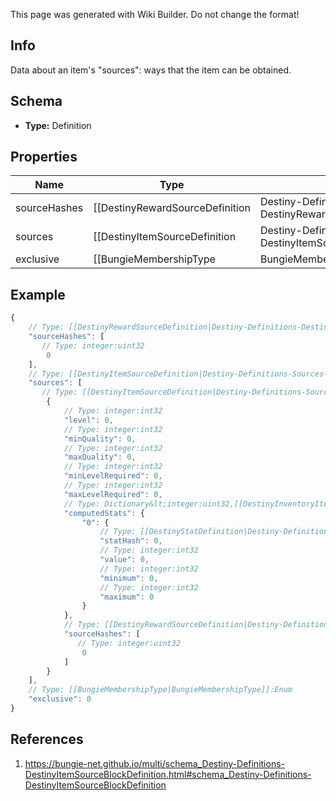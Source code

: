 <span class="wiki-builder">This page was generated with Wiki Builder. Do not change the format!</span>

## Info
Data about an item's &quot;sources&quot;: ways that the item can be obtained.

## Schema
* **Type:** Definition

## Properties
Name | Type | Description
---- | ---- | -----------
sourceHashes | [[DestinyRewardSourceDefinition|Destiny-Definitions-DestinyRewardSourceDefinition]]:ManifestDefinition:integer:uint32[] | The list of hash identifiers for Reward Sources that hint where the item can be found (DestinyRewardSourceDefinition).
sources | [[DestinyItemSourceDefinition|Destiny-Definitions-Sources-DestinyItemSourceDefinition]]:Definition[] | A collection of details about the stats that were computed for the ways we found that the itemcould be spawned.
exclusive | [[BungieMembershipType|BungieMembershipType]]:Enum | If we found that this item is exclusive to a specific platform, this will be set to theBungieMembershipType enumeration that matches that platform.

## Example
```javascript
{
    // Type: [[DestinyRewardSourceDefinition|Destiny-Definitions-DestinyRewardSourceDefinition]]:ManifestDefinition:integer:uint32[]
    "sourceHashes": [
       // Type: integer:uint32
        0
    ],
    // Type: [[DestinyItemSourceDefinition|Destiny-Definitions-Sources-DestinyItemSourceDefinition]]:Definition[]
    "sources": [
       // Type: [[DestinyItemSourceDefinition|Destiny-Definitions-Sources-DestinyItemSourceDefinition]]:Definition
        {
            // Type: integer:int32
            "level": 0,
            // Type: integer:int32
            "minQuality": 0,
            // Type: integer:int32
            "maxQuality": 0,
            // Type: integer:int32
            "minLevelRequired": 0,
            // Type: integer:int32
            "maxLevelRequired": 0,
            // Type: Dictionary&lt;integer:uint32,[[DestinyInventoryItemStatDefinition|Destiny-Definitions-DestinyInventoryItemStatDefinition]]:Definition&gt;
            "computedStats": {
                "0": {
                    // Type: [[DestinyStatDefinition|Destiny-Definitions-DestinyStatDefinition]]:ManifestDefinition:integer:uint32
                    "statHash": 0,
                    // Type: integer:int32
                    "value": 0,
                    // Type: integer:int32
                    "minimum": 0,
                    // Type: integer:int32
                    "maximum": 0
                }
            },
            // Type: [[DestinyRewardSourceDefinition|Destiny-Definitions-DestinyRewardSourceDefinition]]:ManifestDefinition:integer:uint32[]
            "sourceHashes": [
               // Type: integer:uint32
                0
            ]
        }
    ],
    // Type: [[BungieMembershipType|BungieMembershipType]]:Enum
    "exclusive": 0
}

```

## References
1. https://bungie-net.github.io/multi/schema_Destiny-Definitions-DestinyItemSourceBlockDefinition.html#schema_Destiny-Definitions-DestinyItemSourceBlockDefinition
